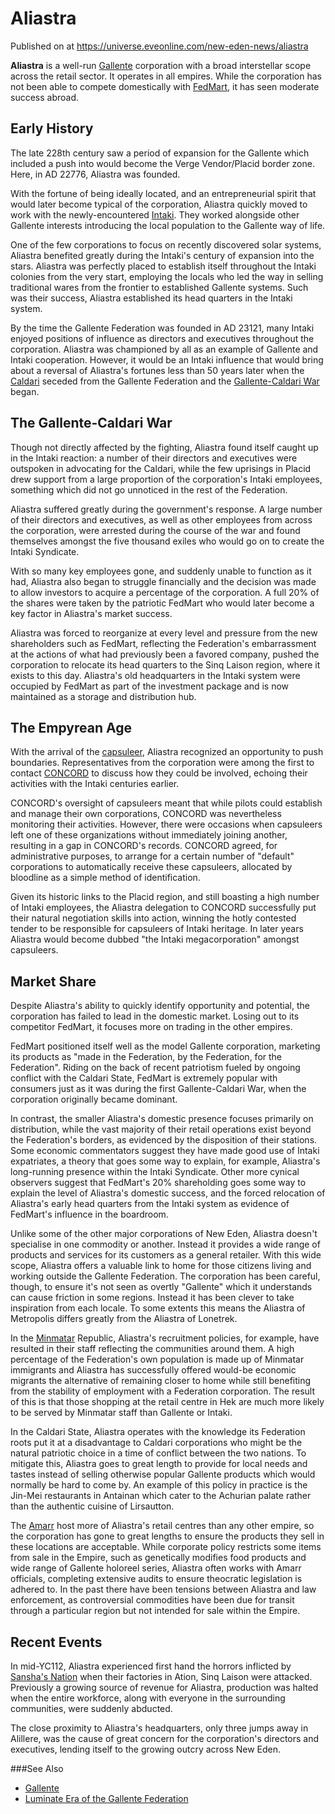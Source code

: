 # Aliastra
Published on  at https://universe.eveonline.com/new-eden-news/aliastra

**Aliastra** is a well-run [Gallente](4bufc5OaK80rlo20Pez6gK) corporation with a broad interstellar scope across the retail sector. It operates in all empires. While the corporation has not been able to compete domestically with [FedMart](2Aa82GwowUlH7gWR8uItZU), it has seen moderate success abroad.

Early History
------------

The late 228th century saw a period of expansion for the Gallente which included a push into would become the Verge Vendor/Placid border zone. Here, in AD 22776, Aliastra was founded.

With the fortune of being ideally located, and an entrepreneurial spirit that would later become typical of the corporation, Aliastra quickly moved to work with the newly-encountered [Intaki](5DUTZnySsYNmzbNQVPGXZn). They worked alongside other Gallente interests introducing the local population to the Gallente way of life.

One of the few corporations to focus on recently discovered solar systems, Aliastra benefited greatly during the Intaki's century of expansion into the stars. Aliastra was perfectly placed to establish itself throughout the Intaki colonies from the very start, employing the locals who led the way in selling traditional wares from the frontier to established Gallente systems. Such was their success, Aliastra established its head quarters in the Intaki system.

By the time the Gallente Federation was founded in AD 23121, many Intaki enjoyed positions of influence as directors and executives throughout the corporation. Aliastra was championed by all as an example of Gallente and Intaki cooperation. However, it would be an Intaki influence that would bring about a reversal of Aliastra's fortunes less than 50 years later when the [Caldari](7unGNsrMFwIWXMMbrM2jfy) seceded from the Gallente Federation and the [Gallente-Caldari War](1ehjby0lOpdwMJf9CprPtV) began.

The Gallente-Caldari War
-------------

Though not directly affected by the fighting, Aliastra found itself caught up in the Intaki reaction: a number of their directors and executives were outspoken in advocating for the Caldari, while the few uprisings in Placid drew support from a large proportion of the corporation's Intaki employees, something which did not go unnoticed in the rest of the Federation.

Aliastra suffered greatly during the government's response. A large number of their directors and executives, as well as other employees from across the corporation, were arrested during the course of the war and found themselves amongst the five thousand exiles who would go on to create the Intaki Syndicate.

With so many key employees gone, and suddenly unable to function as it had, Aliastra also began to struggle financially and the decision was made to allow investors to acquire a percentage of the corporation. A full 20% of the shares were taken by the patriotic FedMart who would later become a key factor in Aliastra's market success.

Aliastra was forced to reorganize at every level and pressure from the new shareholders such as FedMart, reflecting the Federation's embarrassment at the actions of what had previously been a favored company, pushed the corporation to relocate its head quarters to the Sinq Laison region, where it exists to this day. Aliastra's old headquarters in the Intaki system were occupied by FedMart as part of the investment package and is now maintained as a storage and distribution hub.

The Empyrean Age
------------------

With the arrival of the [capsuleer](15umOALoFBZxVS2oaggvJQ), Aliastra recognized an opportunity to push boundaries. Representatives from the corporation were among the first to contact [CONCORD](5DPzMesjfj3XKshPWBUPWt) to discuss how they could be involved, echoing their activities with the Intaki centuries earlier.

CONCORD's oversight of capsuleers meant that while pilots could establish and manage their own corporations, CONCORD was nevertheless monitoring their activities. However, there were occasions when capsuleers left one of these organizations without immediately joining another, resulting in a gap in CONCORD's records. CONCORD agreed, for administrative purposes, to arrange for a certain number of "default" corporations to automatically receive these capsuleers, allocated by bloodline as a simple method of identification.

Given its historic links to the Placid region, and still boasting a high number of Intaki employees, the Aliastra delegation to CONCORD successfully put their natural negotiation skills into action, winning the hotly contested tender to be responsible for capsuleers of Intaki heritage. In later years Aliastra would become dubbed "the Intaki megacorporation" amongst capsuleers.

Market Share
-------------

Despite Aliastra's ability to quickly identify opportunity and potential, the corporation has failed to lead in the domestic market. Losing out to its competitor FedMart, it focuses more on trading in the other empires.

FedMart positioned itself well as the model Gallente corporation, marketing its products as "made in the Federation, by the Federation, for the Federation". Riding on the back of recent patriotism fueled by ongoing conflict with the Caldari State, FedMart is extremely popular with consumers just as it was during the first Gallente-Caldari War, when the corporation originally became dominant.

In contrast, the smaller Aliastra's domestic presence focuses primarily on distribution, while the vast majority of their retail operations exist beyond the Federation's borders, as evidenced by the disposition of their stations. Some economic commentators suggest they have made good use of Intaki expatriates, a theory that goes some way to explain, for example, Aliastra's long-running presence within the Intaki Syndicate. Other more cynical observers suggest that FedMart's 20% shareholding goes some way to explain the level of Aliastra's domestic success, and the forced relocation of Aliastra's early head quarters from the Intaki system as evidence of FedMart's influence in the boardroom.

Unlike some of the other major corporations of New Eden, Aliastra doesn't specialise in one commodity or another. Instead it provides a wide range of products and services for its customers as a general retailer. With this wide scope, Aliastra offers a valuable link to home for those citizens living and working outside the Gallente Federation. The corporation has been careful, though, to ensure it's not seen as overtly "Gallente" which it understands can cause friction in some regions. Instead it has been clever to take inspiration from each locale. To some extents this means the Aliastra of Metropolis differs greatly from the Aliastra of Lonetrek.

In the [Minmatar](1rpu7pfwTPVznAczjw2pOp) Republic, Aliastra's recruitment policies, for example, have resulted in their staff reflecting the communities around them. A high percentage of the Federation's own population is made up of Minmatar immigrants and Aliastra has successfully offered would-be economic migrants the alternative of remaining closer to home while still benefiting from the stability of employment with a Federation corporation. The result of this is that those shopping at the retail centre in Hek are much more likely to be served by Minmatar staff than Gallente or Intaki.

In the Caldari State, Aliastra operates with the knowledge its Federation roots put it at a disadvantage to Caldari corporations who might be the natural patriotic choice in a time of conflict between the two nations. To mitigate this, Aliastra goes to great length to provide for local needs and tastes instead of selling otherwise popular Gallente products which would normally be hard to come by. An example of this policy in practice is the Jin-Mei restaurants in Antainan which cater to the Achurian palate rather than the authentic cuisine of Lirsautton.

The [Amarr](6BPFRy27fN4LnYlIyzvEwo) host more of Aliastra's retail centres than any other empire, so the corporation has gone to great lengths to ensure the products they sell in these locations are acceptable. While corporate policy restricts some items from sale in the Empire, such as genetically modifies food products and wide range of Gallente holoreel series, Aliastra often works with Amarr officials, completing extensive audits to ensure theocratic legislation is adhered to. In the past there have been tensions between Aliastra and law enforcement, as controversial commodities have been due for transit through a particular region but not intended for sale within the Empire.

Recent Events
--------------

In mid-YC112, Aliastra experienced first hand the horrors inflicted by [Sansha's Nation](6dFZYDkE3R4BRF9w21mtjP) when their factories in Ation, Sinq Laison were attacked. Previously a growing source of revenue for Aliastra, production was halted when the entire workforce, along with everyone in the surrounding communities, were suddenly abducted.

The close proximity to Aliastra's headquarters, only three jumps away in Alillere, was the cause of great concern for the corporation's directors and executives, lending itself to the growing outcry across New Eden.

###See Also
- [Gallente](4bufc5OaK80rlo20Pez6gK)
- [Luminate Era of the Gallente Federation](5hUiG2COBH343iSJznERSi)
